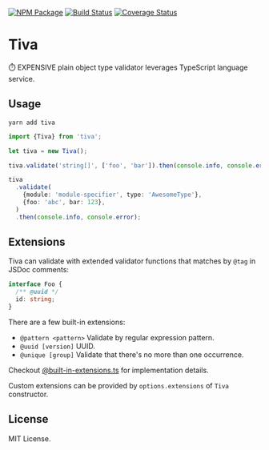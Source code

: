 [![NPM Package](https://badge.fury.io/js/tiva.svg)](https://www.npmjs.com/package/tiva)
[![Build Status](https://travis-ci.org/makeflow/tiva.svg?branch=master)](https://travis-ci.org/makeflow/tiva)
[![Coverage Status](https://coveralls.io/repos/github/makeflow/tiva/badge.svg?branch=master)](https://coveralls.io/github/makeflow/tiva?branch=master)

# Tiva

⏱️ EXPENSIVE plain object type validator leverages TypeScript language service.

## Usage

```
yarn add tiva
```

```ts
import {Tiva} from 'tiva';

let tiva = new Tiva();

tiva.validate('string[]', ['foo', 'bar']).then(console.info, console.error);

tiva
  .validate(
    {module: 'module-specifier', type: 'AwesomeType'},
    {foo: 'abc', bar: 123},
  )
  .then(console.info, console.error);
```

## Extensions

Tiva can validate with extended validator functions that matches by `@tag` in JSDoc comments:

```ts
interface Foo {
  /** @uuid */
  id: string;
}
```

There are a few built-in extensions:

- `@pattern <pattern>` Validate by regular expression pattern.
- `@uuid [version]` UUID.
- `@unique [group]` Validate that there's no more than one occurrence.

Checkout [@built-in-extensions.ts](src/library/validator/@built-in-extensions.ts) for implementation details.

Custom extensions can be provided by `options.extensions` of `Tiva` constructor.

## License

MIT License.
